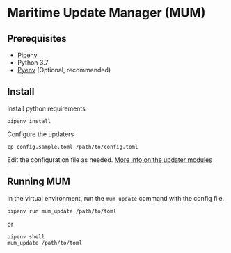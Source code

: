 # Maritime Update Manager (MUM)

## Prerequisites

* [Pipenv][pipenv]
* Python 3.7
* [Pyenv][pyenv] (Optional, recommended)

## Install

Install python requirements

`pipenv install`

Configure the updaters

`cp config.sample.toml /path/to/config.toml`

Edit the configuration file as needed.
[More info on the updater modules][updater-doc]

## Running MUM

In the virtual environment, run the `mum_update` command with the config file.

`pipenv run mum_update /path/to/toml`

or 

```
pipenv shell
mum_update /path/to/toml
```

[pipenv]: https://github.com/pypa/pipenv
[pyenv]: https://github.com/pyenv/pyenv
[updater-doc]: ./docs/updaters/
